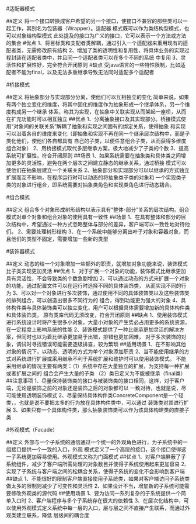 #适配器模式

##定义
    将一个接口转换成客户希望的另一个接口，使接口不兼容的那些类可以一起工作，其别名为包装器（Wrapper）。适配器
    模式既可以作为类结构型模式，也可以对象结构型模式
    此处提及的接口为广义的接口，它可以表示一个方法或方法的集合
#优点
    1、将目标类和支配者类解耦，通过引入一个适配器来重用现有的适配者类，无需修改原有结构
    2、增加了类的透明性和复用性，将具体业务的实现过程封装在适配者类中，并且同一个适配者类可以在多个不同的系统
    中复用
    3、灵活性和扩展性好，完全符合开闭原则
#缺点
    受java语言的一些特性限制，比如适配者不能为final，以及无法多重继承导致无法同时适配多个适配者
    
#桥接模式

##定义
    将抽象部分与实现部分分离，使他们可以互相独立的变化
    简单来说，如果有两个独立变化的维度，将其中固化的维度作为抽象形成一个继承体系，另一个维度构成另一个继承
    体系，称其为实现，在抽象中关联实现从而架起一座桥，从而在扩充功能时可以相互独立
##优点
    1、分离抽象接口及其实现部分。桥接模式使用“对象间的关联关系”解耦了抽象和实现之间固有的绑定关系，使得抽象
    和实现可以沿着各自的维度来变化（即抽象和实现不再在同一个继承层次结构中，而是子类化他们，使他们各自都具有
    自己的子类，以便任意组合子类，从而获得多维度组合对象）
    2、用桥接模式取代多层继承方案，极大地减少了子类的个数
    3、提高系统可扩展性，符合开闭原则
##场景
    1、如果系统需要在抽象类和具体类之间增加更多的灵活性，避免在两个层次之间建立静态的继承关系，通过桥接
    模式可以使他们在抽象层建立一个关联关系
    2、抽象部分和实现部分可以以继承的方式独立扩展而互不影响，在程序运行时可以动态的将抽象类子类的对象和
    一个实现类子类的对象进行组合，即系统需要对抽象类角色和实现类角色进行动态耦合。 
    
#组合模式

##定义
    组合多个对象形成树形结构以表示具有“整体-部分”关系的层次结构。组合模式对单个对象和组合对象的使用具有一致性
##场景
    1、在具有整体和部分的层次结构中，希望通过一种方式忽略整体与部分的差异，客户端可以一致性地对待他们。
    2、需要处理树形结构
    3、在一个系统中能够分离出叶子对象和容器对象，而且他们的类型不固定，需要增加一些新的类型
    
#装饰器模式

##定义
    动态的给一个对象增加一些额外的职责，就增加对象功能来说，装饰模式比子类实现更加灵活
##优点
    1、对于扩展一个对象的功能，装饰模式比继承更加具有灵活性，不会导致类的个数急剧增加
    2、可以通过动态的方式来扩展一个对象的功能，通过配置文件可以在运行时选择不同的具体装饰类，
    从而实现不同的行为
    3、可以对一个对象进行多次装饰，通过使用不同的具体装饰类以及这些装饰类的排列组合，可以创造出很多不同行为的
    组合，得到功能更为强大的对象
    4、具体构件类与具体装饰类可以独立变化，用户可以根据具体需要增加新的具体构件类和具体装饰类，
    原有类库代码无须改变，符合开闭原则
##缺点
    1、使用装饰模式进行系统设计时将产生很多小对象，大量小对象的产生势必占用更多的系统资源，在一定程度上影响系统的性能
    2、装饰模式提供了一种比继承更加灵活的解决方案，但同时也以为着比继承更加易于出错，排错也更加困难，
    对于多次装饰的对象，调试时寻找错误可能需要逐级排查，较为繁琐
##适用场景
    1、在不影响其他对象的情况下，以动态、透明的方式为单个对象添加职责
    2、当不能使用继承的方式对系统进行扩展或采用继承不利于系统扩展和维护时可以使用装饰模式。
    不能采用继承的情况主要有两类：（1）系统中存在大量独立的扩展，为支持每一种扩展或者扩展之间的
    组合会产生大量的子类
                               （2）类已定义为不能被继承（final类）
##注意事项
    1、尽量保持装饰类的接口与被装饰类的接口相同，这样，对于客户端，无论是装饰之前的对象还是装饰之后的对象都可以
    一致对待，也就是说，尽可能使用透明装饰模式
    2、尽量保持具体构件类ConcreteComponent是一个轻类，，也就是说不要把太多的行为放在具体构件类中，可以通过
    装饰类对其进行扩展
    3、如果只有一个具体构件类，那么抽象装饰类可以作为该具体构建类的直接子类
    
#外观模式（Facade）

##定义
    外部与一个子系统的通信通过一个统一的外观角色进行，为子系统中的一组接口提供一个一致的入口，外观
    模式定义了一个高层的接口，这个接口使得这一子系统更加容易使用。外观模式又称为门面模式
##优点
    1、对客户端屏蔽了子系统组件，减少了客户端所需处理的对象数目并使得子系统使用起来更加容易
    2、实现了子系统与客户端之间的松耦合关系，使得子系统的变化不会影响到客户端
##缺点
    1、不能很好的限制客户端直接使用子系统类，如果对客户端访问子系统类做太多的限制则减少了可变性和灵活性
    2、如果设计不当，增加新的子系统可能需要修改外观类的源代码
##使用场景
    1、要为访问一系列复杂的子系统提供一个简单入口时
    2、客户端程序与多个子系统存在很大的依赖性
    3、在层次化结构中，可以使用外观模式定义系统中每一层的入口，层与层之间不直接产生联系，而通过外观类建立联系，降低
    层级间的耦合度
    
    
    